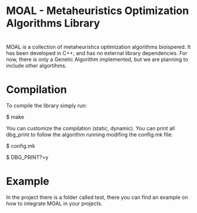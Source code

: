 # MOAL - Metaheuristics Optimization Algorithms Library 
# 
MOAL is a collection of metaheuristics optimization algorithms bioispered.
It has been developed in C++, and has no external library dependencies.
For now, there is only a Genetic Algorithm implemented, but we are planning to include other algortihms.

# Compilation
To compile the library simply run:

$ make

You can customize the compilation (static, dynamic). You can print all dbg_print to follow the
algorithm running modifing the config.mk file:

$ config.mk

$ DBG_PRINT?=y

# Example
In the project there is a folder called test, there you can find an example on how to integrate MOAL in your
projects.



